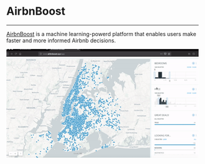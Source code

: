 # AirbnBoost
---
[AirbnBoost](http://www.airbnboost.xyz) is a machine learning-powerd platform that enables users make faster and more informed Airbnb decisions.


![](app/templates/airbnBoost_gif.gif)
